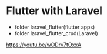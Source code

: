 # Flutter with Laravel

- folder laravel_flutter(flutter apps)
- folder laravel_flutter_crud(Laravel)

https://youtu.be/wODrv7tOxxA



